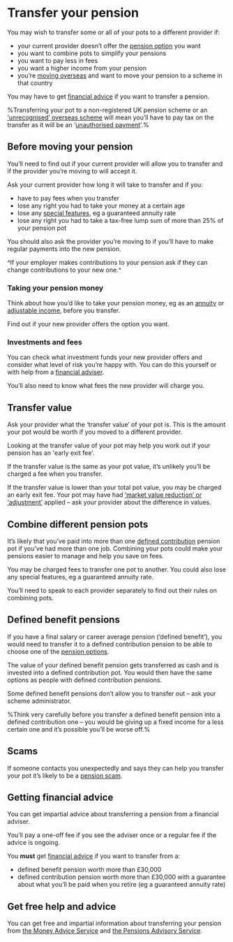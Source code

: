 # Transfer your pension

You may wish to transfer some or all of your pots to a different provider if:

- your current provider doesn’t offer the [pension option](/pension-pot-options) you want
- you want to combine pots to simplify your pensions
- you want to pay less in fees
- you want a higher income from your pension
- you’re [moving overseas](https://www.gov.uk/transferring-your-pension/transferring-to-an-overseas-pension-scheme) and want to move your pension to a scheme in that country

You may have to get [financial advice](transfer-pension#getting-financial-advice) if you want to transfer a pension.

%Transferring your pot to a non-registered UK pension scheme or an [‘unrecognised’ overseas scheme](https://www.gov.uk/transferring-your-pension/transferring-to-an-overseas-pension-scheme) will mean you’ll have to pay tax on the transfer as it will be an ‘[unauthorised payment](https://www.gov.uk/tax-on-pension/higher-tax-on-unauthorised-payments)’.%

## Before moving your pension

You’ll need to find out if your current provider will allow you to transfer and if the provider you’re moving to will accept it.

Ask your current provider how long it will take to transfer and if you:

 - have to pay fees when you transfer
 - lose any right you had to take your money at a certain age
 - lose any [special features](/pension-statements#special-features), eg a guaranteed annuity rate
 - lose any right you had to take a tax-free lump sum of more than 25% of your pension pot

You should also ask the provider you’re moving to if you’ll have to make regular payments into the new pension.

^If your employer makes contributions to your pension ask if they can change contributions to your new one.^

### Taking your pension money

Think about how you’d like to take your pension money, eg as an [annuity](/guaranteed-income) or [adjustable income](/adjustable-income), before you transfer. 

Find out if your new provider offers the option you want.

### Investments and fees

You can check what investment funds your new provider offers and consider what level of risk you’re happy with. You can do this yourself or with help from a [financial adviser](/financial-advice). 

You’ll also need to know what fees the new provider will charge you.

## Transfer value

Ask your provider what the ‘transfer value’ of your pot is. This is the amount your pot would be worth if you moved to a different provider. 

Looking at the transfer value of your pot may help you work out if your pension has an 'early exit fee'. 

If the transfer value is the same as your pot value, it’s unlikely you’ll be charged a fee when you transfer.

If the transfer value is lower than your total pot value, you may be charged an early exit fee. Your pot may have had [‘market value reduction’ or ‘adjustment’](/pension-statements#special-features) applied – ask your provider about the difference in values.
 
## Combine different pension pots

It’s likely that you’ve paid into more than one [defined contribution](/pension-types) pension pot if you’ve had more than one job. Combining your pots could make your pensions easier to manage and help you save on fees.

You may be charged fees to transfer one pot to another. You could also lose any special features, eg a guaranteed annuity rate.

You’ll need to speak to each provider separately to find out their rules on combining pots.

## Defined benefit pensions

If you have a final salary or career average pension (‘defined benefit’), you would need to transfer it to a defined contribution pension to be able to choose one of the [pension options](/pension-pot-options).

The value of your defined benefit pension gets transferred as cash and is invested into a defined contribution pot. You would then have the same options as people with defined contribution pensions.

Some defined benefit pensions don’t allow you to transfer out – ask your scheme administrator.

%Think very carefully before you transfer a defined benefit pension into a defined contribution one – you would be giving up a fixed income for a less certain one and it’s possible you’ll be worse off.%

## Scams

If someone contacts you unexpectedly and says they can help you transfer your pot it’s likely to be a [pension scam](/scams).

## Getting financial advice

You can get impartial advice about transferring a pension from a financial adviser.

You’ll pay a one-off fee if you see the adviser once or a regular fee if the advice is ongoing.

You **must** get [financial advice](/financial-advice) if you want to transfer from a:

- defined benefit pension worth more than £30,000
- defined contribution pension worth more than £30,000 with a guarantee about what you’ll be paid when you retire (eg a guaranteed annuity rate)

## Get free help and advice

You can get free and impartial information about transferring your pension from [the Money Advice Service](https://www.moneyadviceservice.org.uk/en) and [the Pensions Advisory Service](http://www.pensionsadvisoryservice.org.uk).
